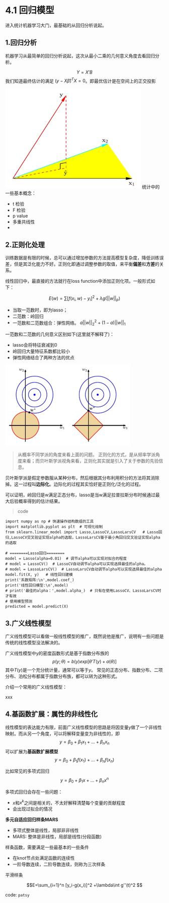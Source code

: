 # 4.1 回归模型


进入统计机器学习大门，最基础的从回归分析说起。
## 1.回归分析
机器学习从最简单的回归分析说起，这次从最小二乘的几何意义角度去看回归分析。

$$Y = X’B$$
我们知道最终估计的满足 $(y-X\hat\beta)^TX=0$。即最优估计是在空间上的正交投影



![](media/15350244372147/15350246581231.jpg)
统计中的一些基本概念：

* t 检验
* F 检验
* p value
* 多重共线性
* 

## 2.正则化处理

训练数据是有限的时候，总可以通过增加参数的方法提高模型复杂度，降低训练误差，但是其泛化能力不好。正则化即通过调整参数的取值，来平衡**偏差**和**方差**的关系。

线性回归中，最直接的方法就行在loss function中添加正则化项。一般形式如下：

$$E(w) = \sum [f(x_i, w) - y_i]^2 + \lambda g(||w||_p)$$

* 当取一范数时，即为lasso；
* 二范数：岭回归
* 一范数和二范数组合：弹性网络。  $a||w||^2_2 + (1-a)||w||_1$


一范数和二范数的几何意义区别如下(这里就不解释了)：

* lasso会将特征衰减到0
* 岭回归大量特征系数都比较小
* 弹性网络结合了两种方法的优点


![](media/15350244372147/15350256600383.jpg)


> 从概率不同学派的角度来看上面的问题。
> 正则化的方式，是从频率学派角度来看；而贝叶斯学派视角来看，正则化其实就是引入了关于参数的先验信息。

贝叶斯学派是假定参数服从某种分布，然后根据其分布利用积分的方法将其消除掉。这一过程叫**边际化**。边际化的过程其实恰好是正则化/泛化的过程。

可以证明，岭回归是w满足正态分布，lasso是当w满足拉普拉斯分布时候通过最大后验概率得到的估计结果。


> code

```
import numpy as np # 快速操作结构数组的工具
import matplotlib.pyplot as plt  # 可视化绘制
from sklearn.linear_model import Lasso,LassoCV,LassoLarsCV   # Lasso回归,LassoCV交叉验证实现alpha的选取，LassoLarsCV基于最小角回归交叉验证实现alpha的选取

# ========Lasso回归========
model = Lasso(alpha=0.01)  # 调节alpha可以实现对拟合的程度
# model = LassoCV()  # LassoCV自动调节alpha可以实现选择最佳的alpha。
# model = LassoLarsCV()  # LassoLarsCV自动调节alpha可以实现选择最佳的alpha
model.fit(X, y)   # 线性回归建模
print('系数矩阵:\n',model.coef_)
print('线性回归模型:\n',model)
# print('最佳的alpha：',model.alpha_)  # 只有在使用LassoCV、LassoLarsCV时才有效
# 使用模型预测
predicted = model.predict(X)

```

## 3.广义线性模型

广义线性模型可以看做一般线性模型的推广，既然说他是推广，说明有一些问题是传统的线性模型没法解决的。




广义线性模型中y的密度函数形式是基于指数分布族的$$p(y;\theta)=b(y)exp[\theta'T(y)+a(\theta)]$$
其中$T(y)$是一个充分统计量，通常可以等于$y$。 常见的正态分布、指数分布、二项分布、泊松分布都属于指数分布族，都可以转为这种形式。

介绍一个常用的广义线性模型：

xxx



## 4.基函数扩展：属性的非线性化

线性模型的表达能力有限，前面广义线性模型的思路是将因变量y做了一个非线性映射。而从另一个角度，可以将解释变量变为非线性的，即
$$y=\beta_0+\beta_1x_1 + ...+\beta_nx_n$$
可以扩展为**基函数扩展模型**
$$y=\beta_0+\beta_1f(x_1) + ...+\beta_nf(x_n)$$


比如常见的多项式回归$$y=\beta_0+\beta_1 x + ...+\beta_n x^n$$

多项式回归会存在一些问题：

* $x$和$x^k$之间是相关的，不太好解释清楚每个变量的贡献程度
* 会出现过拟合的情况


**多元自适应回归样条MARS**

* 多项式整体是线性，局部非非线性
* MARS: 整体是非线性，局部是线性(分段函数)

样条函数，需要满足一些最基本的一些条件

* 在knot节点处满足函数的连续性
* 一阶导数连续，二阶导数连续，则称为三次样条



平滑样条

$$E=\sum_{i=1}^n [y_i-g(x_i)]^2 +\lambda\int g''(t)^2 $$





code: `patsy`



